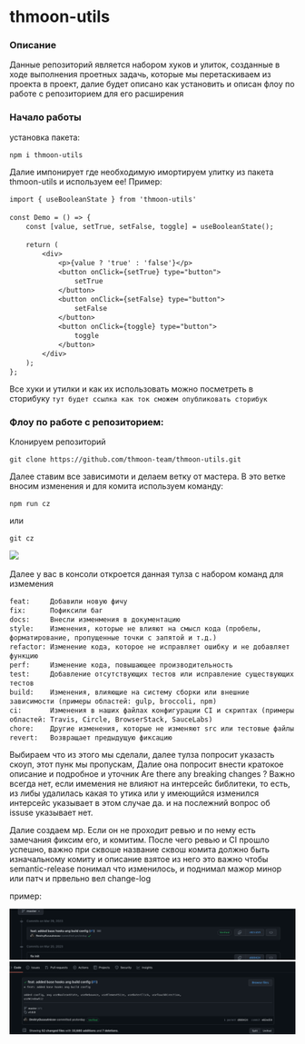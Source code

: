 # thmoon-utils


### Описание
Данные репозиторий является набором хуков и улиток, созданные в ходе выполнения проетных задачь, которые мы перетаскиваем из проекта в проект, далие будет описано как установить и описан флоу по работе с репозиторием для его расширения

### Начало работы 
установка пакета:
```
npm i thmoon-utils
```
Далие импонирует где необходимую имортируем улитку из пакета thmoon-utils и используем ее!
Пример:

```
import { useBooleanState } from 'thmoon-utils'

const Demo = () => {
    const [value, setTrue, setFalse, toggle] = useBooleanState();

    return (
        <div>
            <p>{value ? 'true' : 'false'}</p>
            <button onClick={setTrue} type="button">
                setTrue
            </button>
            <button onClick={setFalse} type="button">
                setFalse
            </button>
            <button onClick={toggle} type="button">
                toggle
            </button>
        </div>
    );
};
```
Все хуки и утилки и как их использовать можно посметреть в сторибуку
`
    тут будет ссылка как ток сможем опубликовать сторибук
`

### Флоу по работе с репозиторием:

Клонируем репозиторий
```
git clone https://github.com/thmoon-team/thmoon-utils.git
```

Далее ставим все зависимоти и делаем ветку от мастера.
В это ветке вносим изменения и для комита используем команду:
```
npm run cz
```

или
```
git cz
```

<kbd>
    <img 
    src="https://raw.githubusercontent.com/commitizen/cz-cli/master/meta/screenshots/add-commit.png" 
    />
</kbd>

Далее у вас в консоли откроется данная тулза с набором команд для измемения

```
feat:     Добавили новую фичу
fix:      Пофиксили баг
docs:     Внесли изменмения в документацию
style:    Изменения, которые не влияют на смысл кода (пробелы, форматирование, пропущенные точки с запятой и т.д.)
refactor: Изменение кода, которое не исправляет ошибку и не добавляет функцию
perf:     Изменение кода, повышающее производительность
test:     Добавление отсутствующих тестов или исправление существующих тестов
build:    Изменения, влияющие на систему сборки или внешние зависимости (примеры областей: gulp, broccoli, npm)
ci:       Изменения в наших файлах конфигурации CI и скриптах (примеры областей: Travis, Circle, BrowserStack, SauceLabs)
chore:    Другие изменения, которые не изменяют src или тестовые файлы
revert:   Возвращает предыдущую фиксацию
```


Выбираем что из этого мы сделали, далее тулза попросит указасть скоуп, этот пунк мы пропускам,
Далие она попросит внести кратокое описание и подробное и уточник Are there any breaking changes ? Важно всегда нет, если имемения не влияют на интерсейс библитеки, то есть, из либы удалилась какая то утика или у имеющийся изменился интерсейс указывает в этом случае да.
и на послежний вопрос об issuse указывает нет.

Далие создаем мр. Если  он не проходит ревью и по нему есть замечания фиксим его, и комитим. После чего ревью и CI прошло успешно,
важно при сквоше название сквош комита должно быть изначальному комиту и описание взятое из него это важно чтобы semantic-release понимал что изменилось, и поднимал мажор минор или патч и првельно вел change-log

пример:

![media](/media/commit-exemple.png)
![media](/media/commit-exemple-big.png)